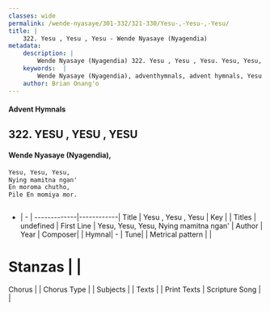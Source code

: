 ```yaml
---
classes: wide
permalink: /wende-nyasaye/301-332/321-330/Yesu-,-Yesu-,-Yesu/
title: |
    322. Yesu , Yesu , Yesu - Wende Nyasaye (Nyagendia)
metadata:
    description: |
        Wende Nyasaye (Nyagendia) 322. Yesu , Yesu , Yesu. Yesu, Yesu, Yesu, Nying mamitna ngan' En moroma chutho, Pile En momiya mor.   
    keywords:  |
        Wende Nyasaye (Nyagendia), adventhymnals, advent hymnals, Yesu , Yesu , Yesu, Yesu, Yesu, Yesu, Nying mamitna ngan'. 
    author: Brian Onang'o
---
```


#### Advent Hymnals
## 322. YESU , YESU , YESU
####  Wende Nyasaye (Nyagendia),

```txt
Yesu, Yesu, Yesu,
Nying mamitna ngan'
En moroma chutho,
Pile En momiya mor.



```

- |   -  |
-------------|------------|
Title | Yesu , Yesu , Yesu |
Key |  |
Titles | undefined |
First Line | Yesu, Yesu, Yesu, Nying mamitna ngan' |
Author | 
Year | 
Composer| |
Hymnal|  - |
Tune|  |
Metrical pattern | |
# Stanzas |  |
Chorus |  |
Chorus Type |  |
Subjects | |
Texts |  |
Print Texts | 
Scripture Song |  |
    
